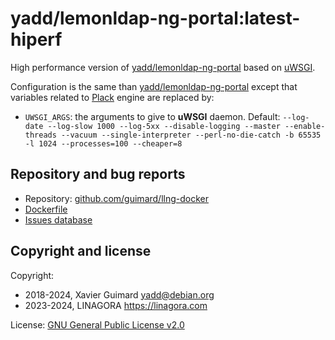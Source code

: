 # yadd/lemonldap-ng-portal:latest-hiperf

High performance version of [yadd/lemonldap-ng-portal](https://github.com/guimard/llng-docker/blob/master/portal/README.md#readme)
based on [uWSGI](https://uwsgi-docs.readthedocs.io/en/latest/).

Configuration is the same than [yadd/lemonldap-ng-portal](https://github.com/guimard/llng-docker/blob/master/portal/README.md#readme)
except that variables related to [Plack](https://metacpan.org/pod/Plack) engine
are replaced by:

 * `UWSGI_ARGS`: the arguments to give to **uWSGI** daemon. Default:
   `--log-date --log-slow 1000 --log-5xx --disable-logging --master --enable-threads --vacuum --single-interpreter --perl-no-die-catch -b 65535 -l 1024 --processes=100 --cheaper=8`

## Repository and bug reports

* Repository: [github.com/guimard/llng-docker](https://github.com/guimard/llng-docker/tree/master/portal)
* [Dockerfile](https://github.com/guimard/llng-docker/blob/master/portal/Dockerfile)
* [Issues database](https://github.com/guimard/llng-docker/issues)

## Copyright and license

Copyright:
 * 2018-2024, Xavier Guimard <yadd@debian.org>
 * 2023-2024, LINAGORA <https://linagora.com>

License: [GNU General Public License v2.0](https://github.com/guimard/llng-docker/blob/master/LICENSE)

